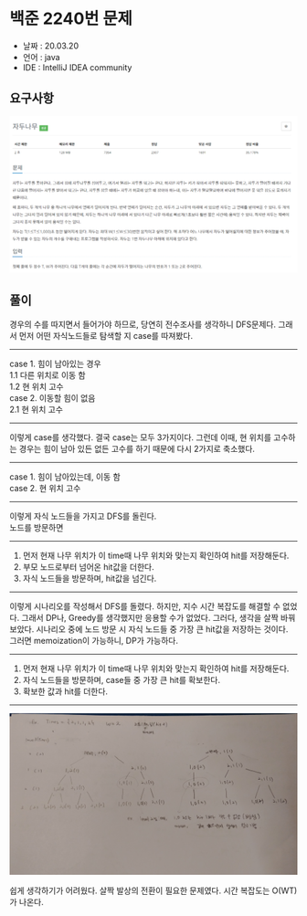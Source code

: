 # 백준 2240번 문제

* 날짜 : 20.03.20
* 언어 : java
* IDE : IntelliJ IDEA community 

## 요구사항

<img src="/doc/backjoon2240.png"> 

## 풀이

경우의 수를 따지면서 들어가야 하므로, 당연히 전수조사를 생각하니 DFS문제다.  그래서 먼저 어떤 자식노드들로 탐색할 지 case를 따져봤다.

---
case 1. 힘이 남아있는 경우<br>
1.1  다른 위치로 이동 함<br>
1.2  현 위치 고수<br>
case 2. 이동할 힘이 없음<br>
2.1 현 위치 고수

---

이렇게 case를 생각했다.  결국 case는 모두 3가지이다.  그런데 이때,  현 위치를 고수하는 경우는 힘이 남아 있든 없든 고수를 하기 때문에 다시 2가지로 축소했다.

---
case 1. 힘이 남아있는데, 이동 함 <br>
case 2. 현 위치 고수

---

이렇게 자식 노드들을 가지고 DFS를 돌린다. <br>
노드를 방문하면

---
1. 먼저 현재 나무 위치가 이 time때 나무 위치와 맞는지 확인하여 hit를 저장해둔다.
2. 부모 노드로부터 넘어온 hit값을 더한다.
3. 자식 노드들을 방문하며, hit값을 넘긴다. 
---

이렇게 시나리오를 작성해서 DFS를 돌렸다. 하지만, 지수 시간 복잡도를 해결할 수 없었다.  그래서 DP나, Greedy를 생각했지만 응용할 수가 없었다.  그러다, 생각을 살짝 바꿔보았다.  시나리오 중에 노드 방문 시 자식 노드들 중 가장 큰 hit값을 저장하는 것이다.  그러면 memoization이 가능하니, DP가 가능하다.

---
1. 먼저 현재 나무 위치가 이 time때 나무 위치와 맞는지 확인하여 hit를 저장해둔다.
2. 자식 노드들을 방문하며, case들 중 가장 큰 hit를 확보한다.
3. 확보한 값과 hit를 더한다.  
---

<img src="/doc/backjoon2240/picture1.jpg"> 

쉽게 생각하기가 어려웠다.  살짝 발상의 전환이 필요한 문제였다.  시간 복잡도는 O(WT)가 나온다.